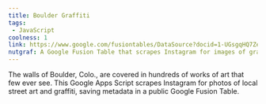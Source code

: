 ```yaml
---
title: Boulder Graffiti
tags:
 - JavaScript
coolness: 1
link: https://www.google.com/fusiontables/DataSource?docid=1-UGsgqHQ7Ze099zLipUFPKy7CWgWma_QRQeAYNSN
nutgraf: A Google Fusion Table that scrapes Instagram for images of graffiti in Boulder, Colorado.
---
```

The walls of Boulder, Colo., are covered in hundreds of works of art that few ever see. This Google Apps Script scrapes Instagram for photos of local street art and graffiti, saving metadata in a public Google Fusion Table.